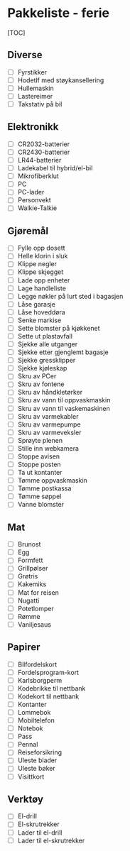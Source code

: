 # Pakkeliste - ferie
[TOC]
## Diverse
- [ ] Fyrstikker
- [ ] Hodetlf med støykansellering
- [ ] Hullemaskin
- [ ] Lastereimer
- [ ] Takstativ på bil
## Elektronikk
- [ ] CR2032-batterier
- [ ] CR2430-batterier
- [ ] LR44-batterier
- [ ] Ladekabel til hybrid/el-bil
- [ ] Mikrofiberklut
- [ ] PC
- [ ] PC-lader
- [ ] Personvekt
- [ ] Walkie-Talkie
## Gjøremål
- [ ] Fylle opp dosett
- [ ] Helle klorin i sluk
- [ ] Klippe negler
- [ ] Klippe skjegget
- [ ] Lade opp enheter
- [ ] Lage handleliste
- [ ] Legge nøkler på lurt sted i bagasjen
- [ ] Låse garasje
- [ ] Låse hoveddøra
- [ ] Senke markise
- [ ] Sette blomster på kjøkkenet
- [ ] Sette ut plastavfall
- [ ] Sjekke alle utganger
- [ ] Sjekke etter gjenglemt bagasje
- [ ] Sjekke gressklipper
- [ ] Sjekke kjøleskap
- [ ] Skru av PCer
- [ ] Skru av fontene
- [ ] Skru av håndkletørker
- [ ] Skru av vann til oppvaskmaskin
- [ ] Skru av vann til vaskemaskinen
- [ ] Skru av varmekabler
- [ ] Skru av varmepumpe
- [ ] Skru av varmeveksler
- [ ] Sprøyte plenen
- [ ] Stille inn webkamera
- [ ] Stoppe avisen
- [ ] Stoppe posten
- [ ] Ta ut kontanter
- [ ] Tømme oppvaskmaskin
- [ ] Tømme postkassa
- [ ] Tømme søppel
- [ ] Vanne blomster
## Mat
- [ ] Brunost
- [ ] Egg
- [ ] Formfett
- [ ] Grillpølser
- [ ] Grøtris
- [ ] Kakemiks
- [ ] Mat for reisen
- [ ] Nugatti
- [ ] Potetlomper
- [ ] Rømme
- [ ] Vaniljesaus
## Papirer
- [ ] Bilfordelskort
- [ ] Fordelsprogram-kort
- [ ] Karlsborgperm
- [ ] Kodebrikke til nettbank
- [ ] Kodekort til nettbank
- [ ] Kontanter
- [ ] Lommebok
- [ ] Mobiltelefon
- [ ] Notebok
- [ ] Pass
- [ ] Pennal
- [ ] Reiseforsikring
- [ ] Uleste blader
- [ ] Uleste bøker
- [ ] Visittkort
## Verktøy
- [ ] El-drill
- [ ] El-skrutrekker
- [ ] Lader til el-drill
- [ ] Lader til el-skrutrekker
